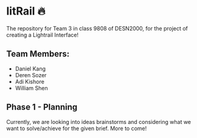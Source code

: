 # litRail 🔥
The repository for Team 3 in class 9808 of DESN2000, for the project of creating a Lightrail Interface!

## Team Members:
* Daniel Kang
* Deren Sozer
* Adi Kishore
* William Shen

## Phase 1 - Planning
Currently, we are looking into ideas brainstorms and considering what we want to solve/achieve for the given brief. More to come!
